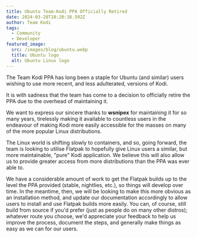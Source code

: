 ```yaml
---
title: Ubuntu Team-Kodi PPA Officially Retired
date: 2024-03-28T18:20:38.592Z
author: Team Kodi
tags:
  - Community
  - Developer
featured_image:
  src: /images/blog/ubuntu.webp
  title: Ubuntu logo
  alt: Ubuntu Linux logo
---
```

The Team Kodi PPA has long been a staple for Ubuntu (and similar) users wishing to use more recent, and less adulterated, versions of Kodi.

It is with sadness that the team has come to a decision to officially retire the PPA due to the overhead of maintaining it.

We want to express our sincere thanks to **wsnipex** for maintaining it for so many years, tirelessly making it available to countless users in the endeavour of making Kodi more easily accessible for the masses on many of the more popular Linux distributions.

The Linux world is shifting slowly to containers, and so, going forward, the team is looking to utilise Flatpak to hopefully give Linux users a similar, but more maintainable, "pure" Kodi application. We believe this will also allow us to provide greater access from more distributions than the PPA was ever able to.

We have a considerable amount of work to get the Flatpak builds up to the level the PPA provided (stable, nightlies, etc.), so things will develop over time. In the meantime, then, we will be looking to make this more obvious as an installation method, and update our documentation accordingly to allow users to install and use Flatpak builds more easily. You can, of course, still build from source if you'd prefer (just as people do on many other distros); whatever route you choose, we'd appreciate your feedback to help us improve the process, document the steps, and generally make things as easy as we can for our users.